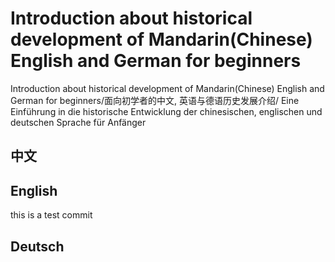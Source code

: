 # Introduction about historical development of  Mandarin(Chinese) English and German for beginners
Introduction about historical development of  Mandarin(Chinese) English and German for beginners/面向初学者的中文, 英语与德语历史发展介绍/ Eine Einführung in die historische Entwicklung der chinesischen, englischen und deutschen Sprache für Anfänger
## 中文

## English
this is a test commit
## Deutsch
